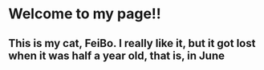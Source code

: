 # Welcome to my page!!
## This is my cat, FeiBo. I really like it, but it got lost when it was half a year old, that is, in June
